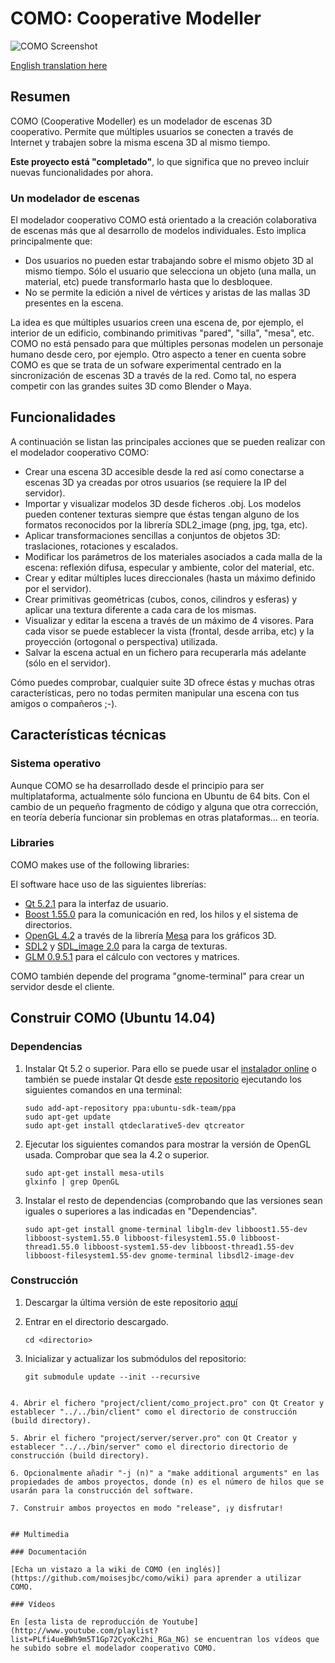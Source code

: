 # COMO: Cooperative Modeller

![COMO Screenshot](https://github.com/moisesjbc/como/blob/master/img/como.png "COMO")

[English translation here](https://github.com/moisesjbc/como/blob/master/README_ES.md)

## Resumen

COMO (Cooperative Modeller) es un modelador de escenas 3D cooperativo. Permite que múltiples usuarios se conecten a través de Internet y trabajen sobre la misma escena 3D al mismo tiempo.


**Este proyecto está "completado"**, lo que significa que no preveo incluir nuevas funcionalidades por ahora.


### Un modelador de escenas

El modelador cooperativo COMO está orientado a la creación colaborativa de escenas más que al desarrollo de modelos individuales. Esto implica principalmente que:

* Dos usuarios no pueden estar trabajando sobre el mismo objeto 3D al mismo tiempo. Sólo el usuario que selecciona un objeto (una malla, un material, etc) puede transformarlo hasta que lo desbloquee.
* No se permite la edición a nivel de vértices y aristas de las mallas 3D presentes en la escena.

La idea es que múltiples usuarios creen una escena de, por ejemplo, el interior de un edificio, combinando primitivas "pared", "silla", "mesa", etc. COMO no está pensado para que múltiples personas modelen un personaje humano desde cero, por ejemplo.
Otro aspecto a tener en cuenta sobre COMO es que se trata de un sofware experimental centrado en la sincronización de escenas 3D a través de la red. Como tal, no espera competir con las grandes suites 3D como Blender o Maya.


## Funcionalidades

A continuación se listan las principales acciones que se pueden realizar con el modelador cooperativo COMO:

* Crear una escena 3D accesible desde la red así como conectarse a escenas 3D ya creadas por otros usuarios (se requiere la IP del servidor).
* Importar y visualizar modelos 3D desde ficheros .obj. Los modelos pueden contener texturas siempre que éstas tengan alguno de los formatos reconocidos por la librería SDL2_image (png, jpg, tga, etc).
* Aplicar transformaciones sencillas a conjuntos de objetos 3D: traslaciones, rotaciones y escalados.
* Modificar los parámetros de los materiales asociados a cada malla de la escena: reflexión difusa, especular y ambiente, color del material, etc.
* Crear y editar múltiples luces direccionales (hasta un máximo definido por el servidor).
* Crear primitivas geométricas (cubos, conos, cilindros y esferas) y aplicar una textura diferente a cada cara de los mismas.
* Visualizar y editar la escena a través de un máximo de 4 visores. Para cada visor se puede establecer la vista (frontal, desde arriba, etc) y la proyección (ortogonal o perspectiva) utilizada.
* Salvar la escena actual en un fichero para recuperarla más adelante (sólo en el servidor).

Cómo puedes comprobar, cualquier suite 3D ofrece éstas y muchas otras características, pero no todas permiten manipular una escena con tus amigos o compañeros ;-).


## Características técnicas

### Sistema operativo

Aunque COMO se ha desarrollado desde el principio para ser multiplataforma, actualmente sólo funciona en Ubuntu de 64 bits. Con el cambio de un pequeño fragmento de código y alguna que otra corrección, en teoría debería funcionar sin problemas en otras plataformas... en teoría.

### Libraries

COMO makes use of the following libraries:

El software hace uso de las siguientes librerías:

* [Qt 5.2.1](http://qt-project.org/) para la interfaz de usuario.
* [Boost 1.55.0](http://www.boost.org/) para la comunicación en red, los hilos y el sistema de directorios.
* [OpenGL 4.2](http://www.opengl.org/) a través de la librería [Mesa](http://www.mesa3d.org/) para los gráficos 3D.
* [SDL2](https://www.libsdl.org/) y [SDL_image 2.0](https://www.libsdl.org/projects/SDL_image/) para la carga de texturas.
* [GLM 0.9.5.1](http://glm.g-truc.net/) para el cálculo con vectores y matrices.

COMO también depende del programa "gnome-terminal" para crear un servidor desde el cliente.


## Construir COMO (Ubuntu 14.04)

### Dependencias
1. Instalar Qt 5.2 o superior. Para ello se puede usar el [instalador online](http://qt-project.org/downloads) o también se puede instalar Qt desde [este repositorio](https://launchpad.net/~ubuntu-sdk-team/+archive/ppa) ejecutando los siguientes comandos en una terminal:
   ```
   sudo add-apt-repository ppa:ubuntu-sdk-team/ppa
   sudo apt-get update
   sudo apt-get install qtdeclarative5-dev qtcreator
   ```

2. Ejecutar los siguientes comandos para mostrar la versión de OpenGL usada. Comprobar que sea la 4.2 o superior.
   ```
   sudo apt-get install mesa-utils
   glxinfo | grep OpenGL
   ```

3. Instalar el resto de dependencias (comprobando que las versiones sean iguales o superiores a las indicadas en "Dependencias".
   ```
   sudo apt-get install gnome-terminal libglm-dev libboost1.55-dev libboost-system1.55.0 libboost-filesystem1.55.0 libboost-thread1.55.0 libboost-system1.55-dev libboost-thread1.55-dev libboost-filesystem1.55-dev gnome-terminal libsdl2-image-dev
   ```

### Construcción

1. Descargar la última versión de este repositorio [aquí](https://github.com/moisesjbc/como)

2. Entrar en el directorio descargado.

   ```
   cd <directorio>
   ```

3. Inicializar y actualizar los submódulos del repositorio:

   ```
   git submodule update --init --recursive
  ```

4. Abrir el fichero "project/client/como_project.pro" con Qt Creator y establecer "../../bin/client" como el directorio de construcción (build directory).

5. Abrir el fichero "project/server/server.pro" con Qt Creator y establecer "../../bin/server" como el directorio directorio de construcción (build directory).

6. Opcionalmente añadir "-j (n)" a "make additional arguments" en las propiedades de ambos proyectos, donde (n) es el número de hilos que se usarán para la construcción del software.

7. Construir ambos proyectos en modo "release", ¡y disfrutar!


## Multimedia 

### Documentación

[Echa un vistazo a la wiki de COMO (en inglés)](https://github.com/moisesjbc/como/wiki) para aprender a utilizar COMO.

### Vídeos

En [esta lista de reproducción de Youtube](http://www.youtube.com/playlist?list=PLfi4ueBWh9m5T1Gp72CyoKc2hi_RGa_NG) se encuentran los vídeos que he subido sobre el modelador cooperativo COMO.
